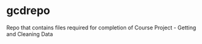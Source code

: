 # gcdrepo
Repo that contains files required for completion of Course Project - Getting and Cleaning Data

